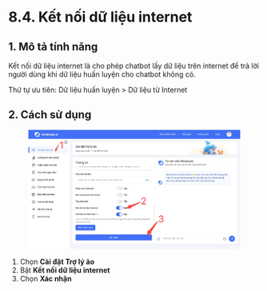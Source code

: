 # 8.4. Kết nối dữ liệu internet

## 1. Mô tả tính năng

Kết nối dữ liệu internet là cho phép chatbot lấy dữ liệu trên internet để trả lời người dùng khi dữ liệu huấn luyện cho chatbot không có.&#x20;

Thứ tự ưu tiên: Dữ liệu huấn luyện > Dữ liệu từ Internet

## 2. Cách sử dụng

<figure><img src="../../.gitbook/assets/image (46).png" alt=""><figcaption></figcaption></figure>

1. Chọn **Cài đặt Trợ lý ảo**
2. Bật **Kết nối dữ liệu internet**
3. Chọn **Xác nhận**
